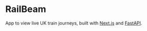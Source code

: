 # RailBeam

App to view live UK train journeys, built with [Next.js](https://nextjs.org/) and [FastAPI](https://fastapi.tiangolo.com/).
